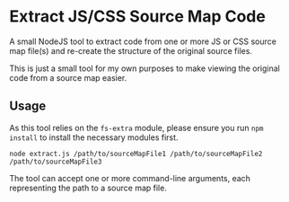 # Extract JS/CSS Source Map Code

A small NodeJS tool to extract code from one or more JS or CSS source map file(s) and re-create the structure of the original source files.

This is just a small tool for my own purposes to make viewing the original code from a source map easier.

## Usage

As this tool relies on the `fs-extra` module, please ensure you run `npm install` to install the necessary modules first.

```
node extract.js /path/to/sourceMapFile1 /path/to/sourceMapFile2 /path/to/sourceMapFile3
```

The tool can accept one or more command-line arguments, each representing the path to a source map file.